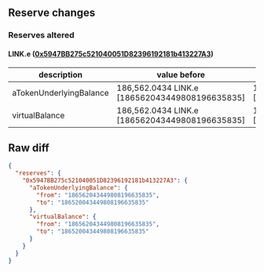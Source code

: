 ## Reserve changes

### Reserves altered

#### LINK.e ([0x5947BB275c521040051D82396192181b413227A3](https://snowtrace.io/address/0x5947BB275c521040051D82396192181b413227A3))

| description | value before | value after |
| --- | --- | --- |
| aTokenUnderlyingBalance | 186,562.0434 LINK.e [186562043449808196635835] | 186,520.0434 LINK.e [186520043449808196635835] |
| virtualBalance | 186,562.0434 LINK.e [186562043449808196635835] | 186,520.0434 LINK.e [186520043449808196635835] |


## Raw diff

```json
{
  "reserves": {
    "0x5947BB275c521040051D82396192181b413227A3": {
      "aTokenUnderlyingBalance": {
        "from": "186562043449808196635835",
        "to": "186520043449808196635835"
      },
      "virtualBalance": {
        "from": "186562043449808196635835",
        "to": "186520043449808196635835"
      }
    }
  }
}
```